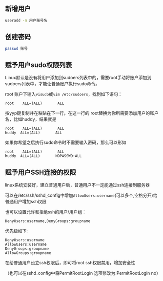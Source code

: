 ## 新增用户
```bash
useradd -m 用户账号名
```
## 创建密码
```bash
passwd 账号
```
## 赋予用户sudo权限列表
Linux默认是没有将用户添加到sudoers列表中的，需要root手动将账户添加到sudoers列表中，才能让普通账户执行sudo命令。

root 账户下输入`visudo`或`vim /etc/sudoers`，找到如下语句： 
```
root    ALL=(ALL)       ALL
```
按yyp键复制并在粘贴在下一行，在这一行的 root替换为你所需要添加用户的账户名，比如huddy，结果就是
```
root    ALL=(ALL)       ALL 
huddy  ALL=(ALL)       ALL
```

如果你希望之后执行sudo命令时不需要输入密码，那么可以形如
```
root    ALL=(ALL)       ALL 
huddy  ALL=(ALL)       NOPASSWD:ALL
```
## 赋予用户SSH连接的权限
linux系统安装好，建立普通用户后，普通用户不一定能通过ssh连接到服务器 
 
可以在/etc/ssh/sshd_config中增加`AllowUsers:username`(可以多个,空格分开)给普通用户增加ssh权限 
 
也可以设置允许和拒绝ssh的用户/用户组： 
```
DenyUsers:username,DenyGroups:groupname  
```

优先级如下:

    DenyUsers:username 
    AllowUsers:username 
    DenyGroups:groupname 
    AllowGroups:groupname 
 
在给普通用户设立ssh权限后，即可将root ssh权限禁用，增加安全性

（也可以在sshd_config中将PermitRootLogin 选项修改为:PermitRootLogin no）
